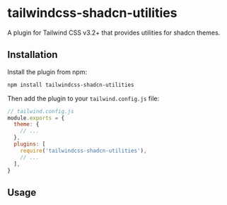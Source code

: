 # tailwindcss-shadcn-utilities

A plugin for Tailwind CSS v3.2+ that provides utilities for shadcn themes.

## Installation

Install the plugin from npm:

```sh
npm install tailwindcss-shadcn-utilities
```

Then add the plugin to your `tailwind.config.js` file:

```js
// tailwind.config.js
module.exports = {
  theme: {
    // ...
  },
  plugins: [
    require('tailwindcss-shadcn-utilities'),
    // ...
  ],
}
```

## Usage
